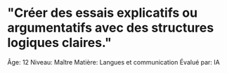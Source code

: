 # "Créer des essais explicatifs ou argumentatifs avec des structures logiques claires."

Âge: 12
Niveau: Maître
Matière: Langues et communication
Évalué par: IA